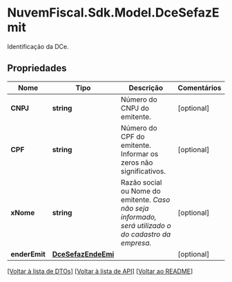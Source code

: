 # NuvemFiscal.Sdk.Model.DceSefazEmit
Identificação da DCe.

## Propriedades

Nome | Tipo | Descrição | Comentários
------------ | ------------- | ------------- | -------------
**CNPJ** | **string** | Número do CNPJ do emitente. | [optional] 
**CPF** | **string** | Número do CPF do emitente.  Informar os zeros não significativos. | [optional] 
**xNome** | **string** | Razão social ou Nome do emitente.    *Caso não seja informado, será utilizado o do cadastro da empresa.* | [optional] 
**enderEmit** | [**DceSefazEndeEmi**](DceSefazEndeEmi.md) |  | [optional] 

[[Voltar à lista de DTOs]](../README.md#documentation-for-models) [[Voltar à lista de API]](../README.md#documentation-for-api-endpoints) [[Voltar ao README]](../README.md)

